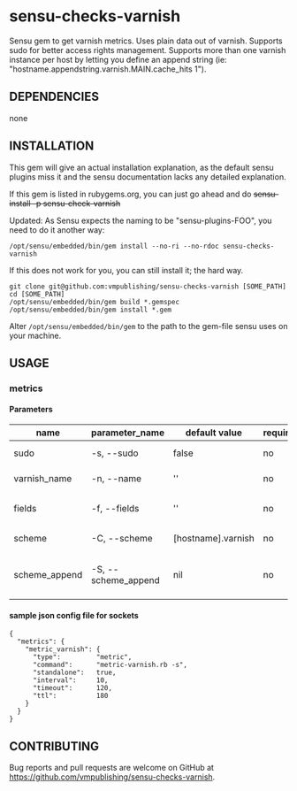 # sensu-checks-varnish

Sensu gem to get varnish metrics. Uses plain data out of varnish.
Supports sudo for better access rights management.
Supports more than one varnish instance per host by letting you define an append string (ie: "hostname.appendstring.varnish.MAIN.cache_hits 1").


## DEPENDENCIES

none


## INSTALLATION

This gem will give an actual installation explanation, as the default sensu plugins miss it and the sensu documentation lacks any detailed explanation.

If this gem is listed in rubygems.org, you can just go ahead and do
~~sensu-install -p sensu-check-varnish~~


Updated:
As Sensu expects the naming to be "sensu-plugins-FOO", you need to do it another way:
```
/opt/sensu/embedded/bin/gem install --no-ri --no-rdoc sensu-checks-varnish
```

If this does not work for you, you can still install it; the hard way.
```
git clone git@github.com:vmpublishing/sensu-checks-varnish [SOME_PATH]
cd [SOME_PATH]
/opt/sensu/embedded/bin/gem build *.gemspec
/opt/sensu/embedded/bin/gem install *.gem
```

Alter `/opt/sensu/embedded/bin/gem` to the path to the gem-file sensu uses on your machine.


## USAGE

### metrics

#### Parameters

| name | parameter_name | default value | required | description |
|------|----------------|---------------|----------|-------------|
| sudo | -s, --sudo | false | no | boolean, turns sudo usage on. (ie: `sudo varnishstat -1`) |
| varnish_name | -n, --name | '' | no | custom varnish instance name. Varnish defaults to node name, so this is not required. |
| fields | -f, --fields | '' | no | a comma separated list of fields to get, instead of everything. ie: `varnishstat -1 -f field1 -f field2` |
| scheme | -C, --scheme | [hostname].varnish | no | Metric naming scheme, text to prepend to metric and scheme_append |
| scheme_append | -S, --scheme_append | nil | no | Set a string that will be placed right after the host identification and the script identification but before the measurements (ie. hostname.scheme_append.varnish.slow_requests) |

#### sample json config file for sockets
```
{
  "metrics": {
    "metric_varnish": {
      "type":         "metric",
      "command":      "metric-varnish.rb -s",
      "standalone":   true,
      "interval":     10,
      "timeout":      120,
      "ttl":          180
    }
  }
}
```


## CONTRIBUTING

Bug reports and pull requests are welcome on GitHub at https://github.com/vmpublishing/sensu-checks-varnish.

